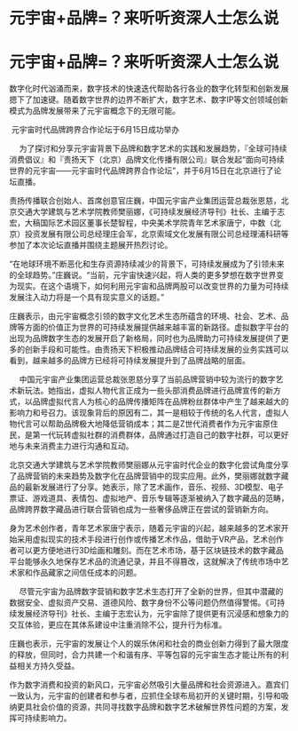 # 元宇宙+品牌=？来听听资深人士怎么说


# 元宇宙+品牌=？来听听资深人士怎么说

​            数字化时代汹涌而来，数字技术的快速迭代帮助各行各业的数字化转型和创新发展摁下了加速键。随着数字世界的边界不断扩大，数字艺术、数字IP等文创领域创新模式为品牌发展带来了元宇宙概念下的无限可能。

​            元宇宙时代品牌跨界合作论坛于6月15日成功举办

　        为了探讨和分享元宇宙背景下品牌和数字艺术的实践和发展趋势，『全球可持续消费倡议』和『责扬天下（北京）品牌文化传播有限公司』联合发起“面向可持续世界的元宇宙——元宇宙时代品牌跨界合作论坛”，并于6月15日在北京进行了论坛直播。

​        责扬传播联合创始人、首席创意官庄巍，中国元宇宙产业集团运营总裁张恩慈，北京交通大学建筑与艺术学院教师樊丽娜，《可持续发展经济导刊》社长、主编于志宏，大稿国际艺术园区董事长楚智程，中央美术学院青年艺术家唐宁，中数（北京）投资发展有限公司总经理庄会军，北京索域文化发展有限公司总经理浦科研等参加了本次论坛直播并围绕主题展开热烈讨论。

​        “在地球环境不断恶化和生存资源持续减少的背景下，可持续发展成为了引领未来的全球趋势。”庄巍说。“当前，元宇宙快速兴起，将人类的更多梦想在数字世界变为现实。在这个语境下，如何利用元宇宙和品牌两股可以改变世界的力量为可持续发展注入动力将是一个具有现实意义的话题。”



​        庄巍表示，由元宇宙概念引领的数字文化艺术生态所蕴含的环境、社会、艺术、品牌等方面的价值正为世界的可持续发展提供越来越丰富的新路径。虚拟数字平台的出现为品牌数字生态的发展开启了新格局，同时也为品牌助力可持续发展提供了更多的创新手段和可能性。由责扬天下积极推动品牌结合可持续发展的业务实践可以看到，越来越多的品牌方已经将可持续发展提升到了品牌战略的层面。



　    中国元宇宙产业集团运营总裁张恩慈分享了当前品牌营销中较为流行的数字艺术新玩法。她指出，虚拟人物代言正成为一些头部消费品牌进行品牌宣传的新方式，以品牌虚拟代言人为核心的品牌传播矩阵在品牌粉丝群体中产生了越来越大的影响力和号召力。该现象背后的原因有二，其一是相较于传统的名人代言，虚拟人物代言可以帮助品牌极大地降低营销成本；其二是Z世代消费者作为元宇宙原住民，是第一代玩转虚拟社群的消费群体，品牌通过打造自己的数字社群，可以更好地与未来消费主力进行沟通和互动。



​        北京交通大学建筑与艺术学院教师樊丽娜从元宇宙时代企业的数字化尝试角度分享了品牌营销的未来趋势及数字化在品牌营销中的现实应用。此外，樊丽娜就数字藏品的最新发展进行了分享。她表示，除了艺术画作，音乐、视频、3D模型、电子票证、游戏道具、表情包、虚拟地产、音乐专辑等逐渐被纳入了数字藏品的范畴，品牌跨界数字藏品进行联合营销也成为一些奢侈品牌正在尝试的营销新方向。



​        身为艺术创作者，青年艺术家唐宁表示，随着元宇宙的兴起，越来越多的艺术家开始采用虚拟现实的技术手段进行创作或传播艺术作品，借助于VR产品，艺术创作者可以更方便地进行3D绘画和雕刻。而在艺术市场，基于区块链技术的数字藏品平台能够永久地保存艺术品的流通记录，并且不得篡改，这就解决了传统市场中艺术家和作品藏家之间信任成本的问题。



　    尽管元宇宙为品牌数字营销和数字艺术生态打开了全新的世界，但其中潜藏的数据安全、虚拟资产交易、道德风险、数字身份不公等问题仍然值得警惕。《可持续发展经济导刊》社长、主编于志宏认为，元宇宙除了提供更有沉浸感和想象力的交互体验，更应在其体系建设中注重消除不公，提升行为标准。

​        庄巍也表示，元宇宙的发展让个人的娱乐休闲和社会的商业创新力得到了最大限度的释放，但同时，合力共建一个和谐有序、平等包容的元宇宙生态才能让所有的利益相关方持久受益。

​         作为数字消费和投资的新风口，元宇宙必然吸引大量品牌和社会资源进入。嘉宾们一致认为，元宇宙的创建者和参与者，应抓住全球布局初开的关键时期，引导和吸纳更具社会价值的资源，共同寻找数字品牌和数字艺术破解世界性问题的方案，发挥可持续影响力。
